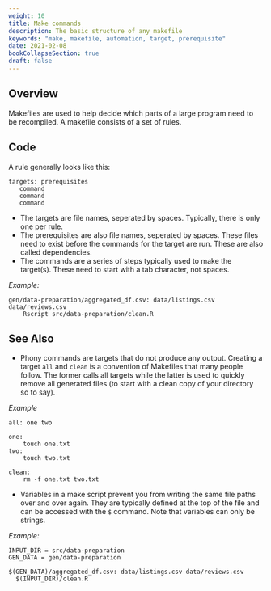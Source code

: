 ```yaml
---
weight: 10
title: Make commands
description: The basic structure of any makefile
keywords: "make, makefile, automation, target, prerequisite"
date: 2021-02-08
bookCollapseSection: true
draft: false
---
```


## Overview 
Makefiles are used to help decide which parts of a large program need to be recompiled. A makefile consists of a set of rules. 


## Code 
A rule generally looks like this:

```
targets: prerequisites
   command
   command
   command
```

* The targets are file names, seperated by spaces. Typically, there is only one per rule.
* The prerequisites are also file names, seperated by spaces. These files need to exist before the commands for the target are run. These are also called dependencies.
* The commands are a series of steps typically used to make the target(s). These need to start with a tab character, not spaces.


*Example:*
```
gen/data-preparation/aggregated_df.csv: data/listings.csv data/reviews.csv
	Rscript src/data-preparation/clean.R 
```
  

## See Also
* Phony commands are targets that do not produce any output. Creating a target `all` and `clean` is a convention of Makefiles that many people follow. The former calls all targets while the latter is used to quickly remove all generated files (to start with a clean copy of your directory so to say).

*Example* 
```
all: one two
 
one:
    touch one.txt
two:
    touch two.txt
 
clean:
    rm -f one.txt two.txt
```
  
* Variables in a make script prevent you from writing the same file paths over and over again. They are typically defined at the top of the file and can be accessed with the `$` command. Note that variables can only be strings. 

*Example:*  
```
INPUT_DIR = src/data-preparation
GEN_DATA = gen/data-preparation

$(GEN_DATA)/aggregated_df.csv: data/listings.csv data/reviews.csv
  $(INPUT_DIR)/clean.R 
```





